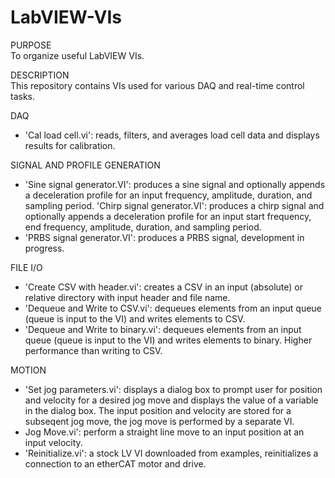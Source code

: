 # LabVIEW-VIs
PURPOSE <br />
To organize useful LabVIEW VIs.

DESCRIPTION <br />
This repository contains VIs used for various DAQ and real-time control tasks.

DAQ
- 'Cal load cell.vi': reads, filters, and averages load cell data and displays results for calibration.

SIGNAL AND PROFILE GENERATION
- 'Sine signal generator.VI': produces a sine signal and optionally appends a deceleration profile for an input frequency, amplitude, duration, and sampling period.
'Chirp signal generator.VI': produces a chirp signal and optionally appends a deceleration profile for an input start frequency, end frequency, amplitude, duration, and sampling period.
- 'PRBS signal generator.VI': produces a PRBS signal, development in progress.

FILE I/O
- 'Create CSV with header.vi': creates a CSV in an input (absolute) or relative directory with input header and file name.
- 'Dequeue and Write to CSV.vi': dequeues elements from an input queue (queue is input to the VI) and writes elements to CSV.
- 'Dequeue and Write to binary.vi': dequeues elements from an input queue (queue is input to the VI) and writes elements to binary. Higher performance than writing to CSV.

MOTION
- 'Set jog parameters.vi': displays a dialog box to prompt user for position and velocity for a desired jog move and displays the value of a variable in the dialog box. The input position and velocity are stored for a subseqent jog move, the jog move is performed by a separate VI. 
- Jog Move.vi': perform a straight line move to an input position at an input velocity.
- 'Reinitialize.vi': a stock LV VI downloaded from examples, reinitializes a connection to an etherCAT motor and drive.
